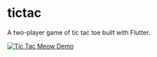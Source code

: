 # tictac

A two-player game of tic tac toe built with Flutter.

[![Tic Tac Meow Demo](https://i.imgur.com/zt1zHunh.jpg)](https://youtu.be/b-EZjP_29po "Tic Tac Meow Demo- Click to Watch!")

